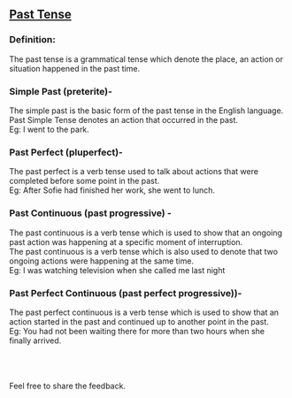 ## [Past Tense](https://Prayuja-Teli.github.io/Blog/PastTense)

### Definition:<br/>
The past tense is a grammatical tense which denote the place, an action or situation happened in the past time.

### Simple Past (preterite)- <br/>
The simple past is the basic form of the past tense in the English language. <br/>
Past Simple Tense denotes an action that occurred in the past.<br/>
Eg: I went to the park.<br/>

### Past Perfect (pluperfect)-<br/>
The past perfect is a verb tense used to talk about actions that were completed before some point in the past.<br/>
Eg: After Sofie had finished her work, she went to lunch.<br/>

### Past Continuous (past progressive) -<br/>
The past continuous is a verb tense which is used to show that an ongoing past action was happening at a specific moment of interruption.<br/>
The past continuous is a verb tense which is also used to denote that two ongoing actions were happening at the same time.<br/>
Eg: I was watching television when she called me last night<br/>

### Past Perfect Continuous (past perfect progressive))- <br/>
The past perfect continuous is a verb tense which is used to show that an action started in the past and continued up to another point in the past.<br/>
Eg: You had not been waiting there for more than two hours when she finally arrived.<br/><br/><br/><br/>

 Feel free to share the feedback.


